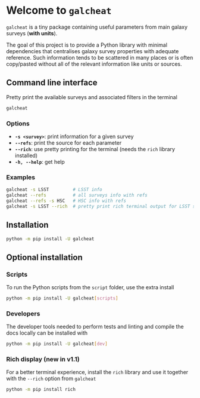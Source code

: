 # Welcome to `galcheat`

`galcheat` is a tiny package containing useful parameters from main galaxy surveys (**with units**).

The goal of this project is to provide a Python library with minimal dependencies that centralises galaxy survey properties with adequate reference. Such information tends to be scattered in many places or is often copy/pasted without all of the relevant information like units or sources.

## Command line interface

Pretty print the available surveys and associated filters in the terminal

```bash
galcheat
```

### Options

- **`-s <survey>`**: print information for a given survey
- **`--refs`**: print the source for each parameter
- **`--rich`**: use pretty printing for the terminal (needs the `rich` library installed)
- **`-h, --help`**: get help

### Examples

```sh
galcheat -s LSST         # LSST info
galcheat --refs          # all surveys info with refs
galcheat --refs -s HSC   # HSC info with refs
galcheat -s LSST --rich  # pretty print rich terminal output for LSST survey info
```

## Installation

```sh
python -m pip install -U galcheat
```

## Optional installation

### Scripts

To run the Python scripts from the `script` folder, use the extra install

```sh
python -m pip install -U galcheat[scripts]
```

### Developers

The developer tools needed to perform tests and linting and compile the docs locally can be installed with

```sh
python -m pip install -U galcheat[dev]
```

### Rich display (new in v1.1)

For a better terminal experience, install the `rich` library and use it together with the `--rich` option from `galcheat`

```sh
python -m pip install rich
```
